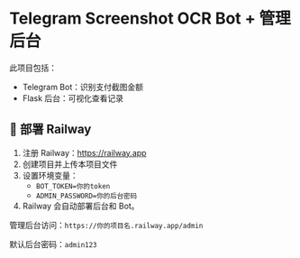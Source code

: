 # Telegram Screenshot OCR Bot + 管理后台

此项目包括：
- Telegram Bot：识别支付截图金额
- Flask 后台：可视化查看记录

## 🚀 部署 Railway

1. 注册 Railway：https://railway.app
2. 创建项目并上传本项目文件
3. 设置环境变量：
    - `BOT_TOKEN=你的token`
    - `ADMIN_PASSWORD=你的后台密码`
4. Railway 会自动部署后台和 Bot。

管理后台访问：`https://你的项目名.railway.app/admin`

默认后台密码：`admin123`